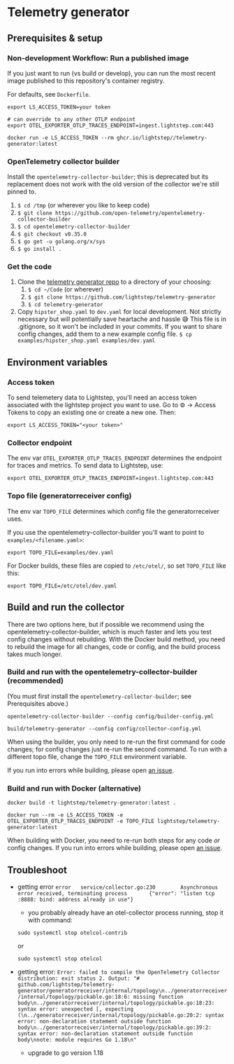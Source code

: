 # Telemetry generator

## Prerequisites & setup

### Non-development Workflow: Run a published image

If you just want to run (vs build or develop), you can run the most recent image published to this repository's container registry.

For defaults, see `Dockerfile`.

```shell
export LS_ACCESS_TOKEN=your token
```
```shell
# can override to any other OTLP endpoint
export OTEL_EXPORTER_OTLP_TRACES_ENDPOINT=ingest.lightstep.com:443
```
```shell
docker run -e LS_ACCESS_TOKEN --rm ghcr.io/lightstep//telemetry-generator:latest
```
### OpenTelemetry collector builder
Install the `opentelemetry-collector-builder`; this is deprecated but its replacement does not work with the old version of the collector we're still pinned to.
   1. `$ cd /tmp` (or wherever you like to keep code)
   1. `$ git clone https://github.com/open-telemetry/opentelemetry-collector-builder`
   1. `$ cd opentelemetry-collector-builder`
   1. `$ git checkout v0.35.0`
   1. `$ go get -u golang.org/x/sys`
   1. `$ go install .`

### Get the code
1. Clone the [telemetry generator repo](https://github.com/lightstep/telemetry-generator) to a directory of your choosing:
   1.  `$ cd ~/Code` (or wherever)
   1.  `$ git clone https://github.com/lightstep/telemetry-generator`
   1.  `$ cd telemetry-generator`
1. Copy `hipster_shop.yaml` to `dev.yaml` for local development. Not strictly necessary but will potentially save heartache and hassle 😅 This file is in .gitignore, so it won't be included in your commits. If you want to share config changes, add them to a new example config file.
   `$ cp examples/hipster_shop.yaml examples/dev.yaml`

## Environment variables

### Access token

To send telemetery data to Lightstep, you'll need an access token associated with the lightstep project you want to use. Go to ⚙ -> Access Tokens to copy an existing one or create a new one. Then:

```shell
export LS_ACCESS_TOKEN="<your token>"
```

### Collector endpoint

The env var `OTEL_EXPORTER_OTLP_TRACES_ENDPOINT` determines the endpoint for traces and metrics. To send data to Lightstep, use:

```shell
export OTEL_EXPORTER_OTLP_TRACES_ENDPOINT=ingest.lightstep.com:443
```

### Topo file (generatorreceiver config)

The env var `TOPO_FILE` determines which config file the generatorreceiver uses.

If you use the opentelemetry-collector-builder you'll want to point to `examples/<filename.yaml>`:

```shell
export TOPO_FILE=examples/dev.yaml
```

For Docker builds, these files are copied to `/etc/otel/`, so set `TOPO_FILE` like this:

```shell
export TOPO_FILE=/etc/otel/dev.yaml
```

## Build and run the collector

There are two options here, but if possible we recommend using the opentelemetry-collector-builder, which is much faster and lets you test config changes without rebuilding. With the Docker build method, you need to rebuild the image for all changes, code or config, and the build process takes much longer.

### Build and run with the opentelemetry-collector-builder (recommended)

(You must first install the `opentelemetry-collector-builder`; see Prerequisites above.)
```shell
opentelemetry-collector-builder --config config/builder-config.yml
```
```shell
build/telemetry-generator --config config/collector-config.yml
```

When using the builder, you only need to re-run the first command for code changes; for config changes just re-run the second command. To run with a different topo file, change the `TOPO_FILE` environment variable.

If you run into errors while building, please open [an issue](https://github.com/lightstep/telemetry-generator).

### Build and run with Docker (alternative)
```shell
docker build -t lightstep/telemetry-generator:latest .
```
```shell
docker run --rm -e LS_ACCESS_TOKEN -e OTEL_EXPORTER_OTLP_TRACES_ENDPOINT -e TOPO_FILE lightstep/telemetry-generator:latest
```

When building with Docker, you need to re-run both steps for any code *or* config changes. If you run into errors while building, please open [an issue](https://github.com/lightstep/telemetry-generator).

## Troubleshoot

- getting error `error   service/collector.go:230        Asynchronous error received, terminating process       {"error": "listen tcp :8888: bind: address already in use"}`
  - you probably already have an otel-collector process running, stop it with command:
  ```shell
  sudo systemctl stop otelcol-contrib
  ```
  or
  ```shell
  sudo systemctl stop otelcol
  ```

- getting error: `Error: failed to compile the OpenTelemetry Collector distribution: exit status 2. Output: "# github.com/lightstep/telemetry-generator/generatorreceiver/internal/topology\n../generatorreceiver/internal/topology/pickable.go:18:6: missing function body\n../generatorreceiver/internal/topology/pickable.go:18:23: syntax error: unexpected [, expecting (\n../generatorreceiver/internal/topology/pickable.go:20:2: syntax error: non-declaration statement outside function body\n../generatorreceiver/internal/topology/pickable.go:39:2: syntax error: non-declaration statement outside function body\nnote: module requires Go 1.18\n"`
  - upgrade to go version 1.18
